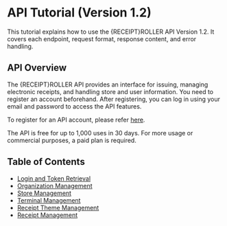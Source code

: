 # API Tutorial (Version 1.2)

This tutorial explains how to use the {RECEIPT}ROLLER API Version 1.2. It covers each endpoint, request format, response content, and error handling.

## API Overview

The {RECEIPT}ROLLER API provides an interface for issuing, managing electronic receipts, and handling store and user information. You need to register an account beforehand. After registering, you can log in using your email and password to access the API features.

To register for an API account, please refer [here](https://business.receiptroller.com/identity/account/register?culture=en).

The API is free for up to 1,000 uses in 30 days. For more usage or commercial purposes, a paid plan is required.

## Table of Contents

- [Login and Token Retrieval](https://github.com/Receipt-Roller/RECEIPTROLLER-Dev./blob/main/en/Api%20Tutorial/Login001.md)
- [Organization Management](https://github.com/Receipt-Roller/RECEIPTROLLER-Dev./blob/main/en/Api%20Tutorial/Organization001.md)
- [Store Management](https://github.com/Receipt-Roller/RECEIPTROLLER-Dev./blob/main/en/Api%20Tutorial/Store001.md)
- [Terminal Management](https://github.com/Receipt-Roller/RECEIPTROLLER-Dev./blob/main/en/Api%20Tutorial/Terminal001.md)
- [Receipt Theme Management](https://github.com/Receipt-Roller/RECEIPTROLLER-Dev./blob/main/en/Api%20Tutorial/Theme001.md)
- [Receipt Management](https://github.com/Receipt-Roller/RECEIPTROLLER-Dev./blob/main/en/Api%20Tutorial/Receipts001.md)
